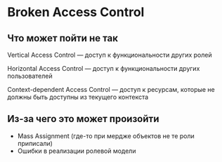 # Broken Access Control

## Что может пойти не так

Vertical Access Control — доступ к функциональности других ролей

Horizontal Access Control — доступ к функциональности других пользователей

Context-dependent Access Control — доступ к ресурсам, которые не должны быть доступны из текущего контекста

## Из-за чего это может произойти

* Mass Assignment (где-то при мердже объектов не те роли приписали)
* Ошибки в реализации ролевой модели
